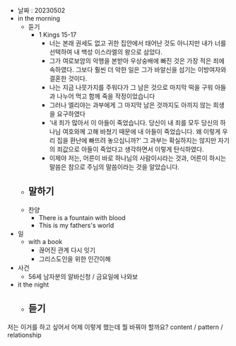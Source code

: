 - 날짜 : 20230502
- in the morning
	- 듣기
		- 1 Kings 15-17
			- 너는 본래 권세도 없고 귀한 집안에서 태어난 것도 아니지만 내가 너를 선택하여 내 백성 이스라엘의 왕으로 삼았다. 
			- 그가 여로보암의 악행을 본받아 우상숭배에 빠진 것은 가장 적은 죄에 속하였다. 그보다 훨씬 더 악한 일은 그가 바알신을 섬기는 이방여자와 결혼한 것이다.
			- 나는 지금 나뭇가지를 주워다가 그 남은 것으로 마지막 떡을 구워 아들과 나누어 먹고 함께 죽을 작정이었습니다
			- 그러나 엘리야는 과부에게 그 마지막 남은 것까지도 아끼지 않는 희생을 요구하였다
			- '내 죄가 많아서 이 아들이 죽었습니다. 당신이 내 죄를 모두 당신의 하나님 여호와께 고해 바쳤기 때문에 내 아들이 죽었습니다. 왜 이렇게 우리 집을 환난에 빠뜨려 놓으십니까?' 그 과부는 확실하지는 않지만 자기의 죄값으로 아들이 죽었다고 생각하면서 이렇게 탄식하였다.
			- 이제야 저는, 어른이 바로 하나님의 사람이시라는 것과, 어른이 하시는 말씀은 참으로 주님의 말씀이라는 것을 알았습니다.
	- 말하기
		- 
	- 찬양
		- There is a fountain with blood
		- This is my fathers's world
- 일
	- with a book
		- 끊어진 관계 다시 잇기
		- 그리스도인을 위한 인간이해
- 사건
	- 56세 남자분의 알바신청 / 금요일에 나와보
- it the night
	- 듣기
		- 






저는 이거를 하고 싶어서 어제 이렇게 했는데 뭘 바꿔야 할까요?
content / pattern / relationship